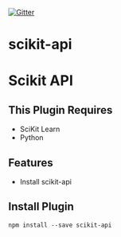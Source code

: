 [![Gitter](https://badges.gitter.im/Join%20Chat.svg)](https://gitter.im/scikit-api/Lobby?utm_source=badge&utm_medium=badge&utm_campaign=pr-badge)

# scikit-api
Scikit API
=================================

## This Plugin Requires
* SciKit Learn
* Python

## Features
* Install scikit-api

## Install Plugin
`npm install --save scikit-api`

